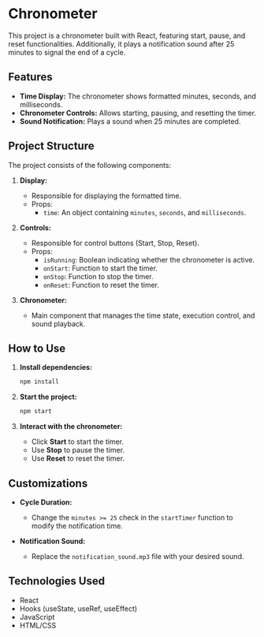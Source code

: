 # Chronometer

This project is a chronometer built with React, featuring start, pause, and reset functionalities. Additionally, it plays a notification sound after 25 minutes to signal the end of a cycle.

## Features

- **Time Display:** The chronometer shows formatted minutes, seconds, and milliseconds.
- **Chronometer Controls:** Allows starting, pausing, and resetting the timer.
- **Sound Notification:** Plays a sound when 25 minutes are completed.

## Project Structure

The project consists of the following components:

1. **Display:**
   - Responsible for displaying the formatted time.
   - Props:
     - `time`: An object containing `minutes`, `seconds`, and `milliseconds`.

2. **Controls:**
   - Responsible for control buttons (Start, Stop, Reset).
   - Props:
     - `isRunning`: Boolean indicating whether the chronometer is active.
     - `onStart`: Function to start the timer.
     - `onStop`: Function to stop the timer.
     - `onReset`: Function to reset the timer.

3. **Chronometer:**
   - Main component that manages the time state, execution control, and sound playback.

## How to Use

1. **Install dependencies:**
   ```bash
   npm install
   ```

2. **Start the project:**
   ```bash
   npm start
   ```

3. **Interact with the chronometer:**
   - Click **Start** to start the timer.
   - Use **Stop** to pause the timer.
   - Use **Reset** to reset the timer.

## Customizations

- **Cycle Duration:**
  - Change the `minutes >= 25` check in the `startTimer` function to modify the notification time.

- **Notification Sound:**
  - Replace the `notification_sound.mp3` file with your desired sound.

## Technologies Used

- React
- Hooks (useState, useRef, useEffect)
- JavaScript
- HTML/CSS